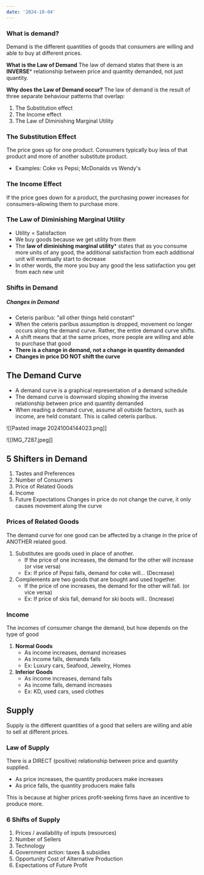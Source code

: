 ```yaml
---
date: '2024-10-04'
---
```

### What is demand?
Demand is the different quantities of goods that consumers are willing and able to buy at different prices.

**What is the Law of Demand**
The law of demand states that there is an **INVERSE*** relationship between price and quantity demanded, not just quantity.

**Why does the Law of Demand occur?**
The law of demand is the result of three separate behaviour patterns that overlap:
1. The Substitution effect
2. The Income effect
3. The Law of Diminishing Marginal Utility
### The Substitution Effect
The price goes up for one product. Consumers typically buy less of that product and more of another substitute product.
- Examples: Coke vs Pepsi; McDonalds vs Wendy's
### The Income Effect
If the price goes down for a product, the purchasing power increases for consumers–allowing them to purchase more.
### The Law of Diminishing Marginal Utility
- Utility = Satisfaction
- We buy goods because we get utility from them
- The **law of diminishing marginal utility*** states that as you consume more units of any good, the additional satisfaction from each additional unit will eventually start to decrease
- In other words, the more you buy any good the less satisfaction you get from each new unit
### Shifts in Demand
##### Changes in Demand
- Ceteris paribus: "all other things held constant"
- When the ceteris paribus assumption is dropped, movement no longer occurs along the demand curve. Rather, the entire demand curve shifts.
- A shift means that at the same prices, more people are willing and able to purchase that good
- **There is a change in demand, not a change in quantity demanded**
- **Changes in price DO NOT shift the curve** 
## The Demand Curve
- A demand curve is a graphical representation of a demand schedule
- The demand curve is downward sloping showing the inverse relationship between price and quantity demanded
- When reading a demand curve, assume all outside factors, such as income, are held constant. This is called ceteris paribus.

![[Pasted image 20241004144023.png]]

![[IMG_7287.jpeg]]
## 5 Shifters in Demand
1. Tastes and Preferences
2. Number of Consumers
3. Price of Related Goods
4. Income
5. Future Expectations
Changes in price do not change the curve, it only causes movement along the curve
### Prices of Related Goods
The demand curve for one good can be affected by a change in the price of ANOTHER related good.
1. Substitutes are goods used in place of another.    
    - If the price of one increases, the demand for the other will increase (or vise versa)
    - Ex: If price of Pepsi falls, demand for coke will... (Decrease)
2. Complements are two goods that are bought and used together.
    - If the price of one increases, the demand for the other will fall. (or vice versa)
    - Ex: If price of skis fall, demand for ski boots will.. (Increase)
### Income
The incomes of consumer change the demand, but how depends on the type of good
1. **Normal Goods**
    - As income increases, demand increases
    - As income falls, demands falls
    - Ex: Luxury cars, Seafood, Jewelry, Homes
2. **Inferior Goods**
    - As income increases, demand falls
    - As income falls, demand increases
    - Ex: KD, used cars, used clothes

## Supply
Supply is the different quantities of a good that sellers are willing and able to sell at different prices.

### Law of Supply
There is a DIRECT (positive) relationship between price and quantity supplied.
- As price increases, the quantity producers make increases
- As price falls, the quantity producers make falls

This is because at higher prices profit-seeking firms have an incentive to produce more.

### 6 Shifts of Supply
1. Prices / availability of inputs (resources)
2. Number of Sellers
3. Technology
4. Government action: taxes & subsidies
5. Opportunity Cost of Alternative Production
6. Expectations of Future Profit